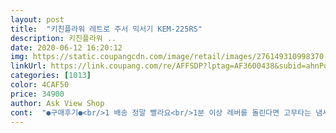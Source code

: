 ```yaml
---
layout: post 
title:  "키친플라워 레트로 주서 믹서기 KEM-225RS" 
description: 키친플라워 ..
date: 2020-06-12 16:20:12 
img: https://static.coupangcdn.com/image/retail/images/276149310998370-e0bb2bf3-a71f-41a7-b279-b299c8295414.jpg 
linkUrl: https://link.coupang.com/re/AFFSDP?lptag=AF3600438&subid=ahnPublicAsk&pageKey=269354485&itemId=846045142&vendorItemId=5151447940&traceid=V0-113-f654a476c78cf672 
categories: [1013] 
color: 4CAF50 
price: 34900 
author: Ask View Shop 
cont:  "●구매후기●<br/>1 배송 정말 빨라요<br/>1분 이상 레버를 돌린다면 고무타는 냄새때문에 20초 정도 돌리고 10초 쉬고 이런식으로으 30분 이상 작동했고, 하단 칼날 부분에서 조차 사과가 전혀 움직이질 않고 있습니다.<br/><br/>2 성능은 냉동딸기.<br/>냉동블루베리.<br/> 각얼음까지 쉽게 잘 갈려요.<br/><br/>2cm 정도로 자른 사과와 케일이 30분 동안 갈리질 않고 누가 먹다뱉은 것마냥 갈변된 덩어리로 실망을 이만저만 주는 게 아니네요.<br/><br/>3 트라이탄 재질의 용기 ... <br/>.<br/>.<br/>뭐가 좋은지몰라 녹색창에 검색해보니  환경호르몬이 없고 내열성이라 식기세척기나 떠거운 물에 소독이 가능하군요.<br/><br/>4  소음은 일반 믹서기랑 별반 차이가 나지 않습니다.<br/><br/>5 용기 활용도 이 부분은 정말 마음에 듭니다 손잡이 그건 빨대를 꽂아 사용할 수 있어 어린 아이들이 있는 집에는 더욱더 유용할 것 같고요 텀블러 용기는 밤에 운동하러 나갈 때 들고 다닐 수 있어 일반물 병으로도 사용할 수 있을 것 같아요.<br/><br/>6 하루 사용해 본 결과 전체적으로 아주 만족하는 제품입니다 그래도 조금 아쉬운 부분은 작동 스위치 부분이 조금 약하게 느껴지는 것 말고는 전체적으로 괜찮은 믹서기인 것 같습니다.<br/><br/>6중칼날로 분쇄력 최상급이고, 정격사용시간  1분이내로 순식간에 갈렸습니다.<br/><br/>라고 화가 나서 썼는데, 물을 넣어야만, 그것도 많이 넣어야만 하는 것이었군요.<br/><br/>모터본체 빼고는 모두 분리되어 세척 가능하고,과열방지기능,손잡이 컵500ml, 텀블러 컵600ml 동봉되어 있어요.<br/><br/>민트색으로 디자인이 심플하고 레트로한 느낌입니다.<br/><br/>박스 개봉하고 디자인에 한 번 반하고 성능에 한 번 반했습니다<br/>배송은 하루만에 제품은 2중포장으로 안전하게 잘 받았습니다.<br/><br/>소형믹서기가 필요해서 찾아보다가 구매했어요.<br/><br/>시음해 보니 목 넘김도 거친 느낌없이 부드럽게 넘어 갑니다.<br/> 맛도있고 잘 갈려서 왠지 잘 산것 같다고 생각했습니다.<br/>ㅎㅎ<br/>실물 깡패<br/>예쁘고 작고 저렴하고, 무엇보다 작은 얼음도 갈린다는 상품평 보고 믿고 구매했습니다.<br/><br/>요즘같은 계절 좀더 청결하게 관리할수었어 좋아요.<br/><br/>제품 받고 바로 복숭아주스 만들어 본 후 후기 올립니다.<br/><br/>퇴근해서 세척하고 부랴부랴 복숭아,피넛,아몬드,블루베리,요구르트 넣고 테스트 겸 후기올릴 겸 해서 갈아 보았습니다.<br/> 시간은 1분 정도 10초, 20초, 다시 10초,20초 갈립니다.<br/>.<br/> 시원하게 아주 야무지게 갈렸습니다.<br/><br/>" 
---
```

